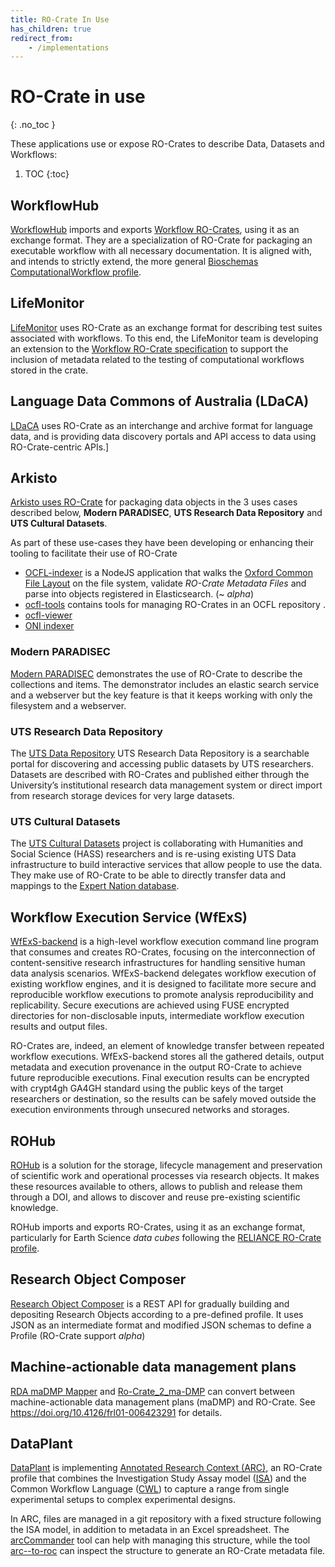 ```yaml
---
title: RO-Crate In Use
has_children: true
redirect_from:
    - /implementations
---
```

<!--
   Copyright 2019-2020 The University of Manchester and RO-Crate contributors 
   <https://github.com/ResearchObject/ro-crate/graphs/contributors>

   Licensed under the Apache License, Version 2.0 (the "License");
   you may not use this file except in compliance with the License.
   You may obtain a copy of the License at

       http://www.apache.org/licenses/LICENSE-2.0

   Unless required by applicable law or agreed to in writing, software
   distributed under the License is distributed on an "AS IS" BASIS,
   WITHOUT WARRANTIES OR CONDITIONS OF ANY KIND, either express or implied.
   See the License for the specific language governing permissions and
   limitations under the License.
-->

# RO-Crate in use
{: .no_toc }

These applications use or expose RO-Crates to describe Data, Datasets and Workflows:

1. TOC
{:toc}


## WorkflowHub

[WorkflowHub](https://about.workflowhub.eu/) imports and exports [Workflow RO-Crates](https://about.workflowhub.eu/Workflow-RO-Crate/), using it as an exchange format. They are a specialization of RO-Crate for packaging an executable workflow with all necessary documentation. It is aligned with, and intends to strictly extend, the more general [Bioschemas ComputationalWorkflow profile](https://bioschemas.org/profiles/ComputationalWorkflow/1.0-RELEASE/).


## LifeMonitor

[LifeMonitor](life_monitor) uses RO-Crate as an exchange format for describing test suites associated with workflows. To this end, the LifeMonitor team is developing an extension to the [Workflow RO-Crate specification](https://about.workflowhub.eu/Workflow-RO-Crate/) to support the inclusion of metadata related to the testing of computational workflows stored in the crate.

## Language Data Commons of Australia (LDaCA)

[LDaCA](LDaCA) uses RO-Crate as an interchange and archive format for language data, and is providing data discovery portals and API access to data using RO-Crate-centric APIs.]

## Arkisto

[Arkisto uses RO-Crate](https://arkisto-platform.github.io/standards/ro-crate/) for packaging data objects in the 3 uses cases described below, **Modern PARADISEC**, **UTS Research Data Repository** and **UTS Cultural Datasets**.

As part of these use-cases they have been developing or enhancing their tooling to facilitate their use of RO-Crate

  * [OCFL-indexer](https://github.com/CoEDL/modpdsc/) is a NodeJS application that walks the [Oxford Common File Layout](https://ocfl.io/) on the file system, validate _RO-Crate Metadata Files_ and parse into objects registered in Elasticsearch. (~ _alpha_) 
  * [ocfl-tools](https://github.com/CoEDL/ocfl-tools) contains tools for managing RO-Crates in an OCFL repository .
  * [ocfl-viewer](https://hub.docker.com/r/coedl/ocfl-viewer)
  * [ONI indexer](https://github.com/UTS-eResearch/oni-indexer)

### Modern PARADISEC

[Modern PARADISEC](https://arkisto-platform.github.io/case-studies/paradisec/) demonstrates the use of RO-Crate to describe the collections and items. The demonstrator includes an elastic search service and a webserver but the key feature is that it keeps working with only the filesystem and a webserver.

### UTS Research Data Repository

The [UTS Data Repository](https://arkisto-platform.github.io/case-studies/uts-repo/) UTS Research Data Repository is a searchable portal for discovering and accessing public datasets by UTS researchers. Datasets are described with RO-Crates and published either through the University’s institutional research data management system or direct import from research storage devices for very large datasets.

### UTS Cultural Datasets

The [UTS Cultural Datasets](https://arkisto-platform.github.io/case-studies/uts-cultural/) project is collaborating with Humanities and Social Science (HASS) researchers and is re-using existing UTS Data infrastructure to build interactive services that allow people to use the data. They make use of RO-Crate to be able to directly transfer data and mappings to the [Expert Nation database](https://expertnation.org/).

## Workflow Execution Service (WfExS)

[WfExS-backend](https://github.com/inab/WfExS-backend) is a high-level workflow execution command line program that consumes and creates RO-Crates, focusing on
the interconnection of content-sensitive research infrastructures for handling sensitive human data analysis scenarios.
WfExS-backend delegates workflow execution of existing workflow engines, and it is designed to facilitate more secure
and reproducible workflow executions to promote analysis reproducibility and replicability. Secure executions are
achieved using FUSE encrypted directories for non-disclosable inputs, intermediate workflow execution results and output
files.

RO-Crates are, indeed, an element of knowledge transfer between repeated workflow executions. WfExS-backend stores all
the gathered details, output metadata and execution provenance in the output RO-Crate to achieve future reproducible
executions. Final execution results can be encrypted with crypt4gh GA4GH standard using the public keys of the target
researchers or destination, so the results can be safely moved outside the execution environments through unsecured
networks and storages.

## ROHub

[ROHub](rohub.md) is a solution for the storage, lifecycle management and preservation of scientific work and operational processes via research objects. It makes these resources available to others, allows to publish and release them through a DOI, and allows to discover and reuse pre-existing scientific knowledge.

ROHub imports and exports RO-Crates, using it as an exchange format, particularly for Earth Science _data cubes_ following the [RELIANCE RO-Crate profile](https://reliance-eosc.github.io/reliance-ro-crate/).

## Research Object Composer

[Research Object Composer](https://github.com/researchobject/research-object-composer) is a REST API for gradually building and depositing Research Objects according to a pre-defined profile. It uses JSON as an intermediate format and modified JSON schemas to define a Profile (RO-Crate support _alpha_)

## Machine-actionable data management plans

[RDA maDMP Mapper](https://github.com/GhaithArf/ro-crate-rda-madmp-mapper) and [Ro-Crate_2_ma-DMP](https://github.com/BrennerG/Ro-Crate_2_ma-DMP/tree/r2d_) can convert between machine-actionable data management plans (maDMP) and RO-Crate. See <https://doi.org/10.4126/frl01-006423291> for details.

## DataPlant

[DataPlant](https://nfdi4plants.org/) is implementing [Annotated Research Context (ARC)](https://nfdi4plants.org/content/learn-more/annotated-research-context.html), an RO-Crate profile that combines the Investigation Study Assay model ([ISA](https://isa-specs.readthedocs.io/en/latest/isamodel.html)) and the Common Workflow Language ([CWL](https://www.commonwl.org/)) to capture a range from single experimental setups to complex experimental designs. 

In ARC, files are managed in a git repository with a fixed structure following the ISA model, in addition to metadata in an Excel spreadsheet. The [arcCommander](https://github.com/nfdi4plants/arcCommander) tool can help with managing this structure, while the tool [arc--to-roc](https://github.com/nfdi4plants/arc-to-roc) can inspect the structure to generate an RO-Crate metadata file.
